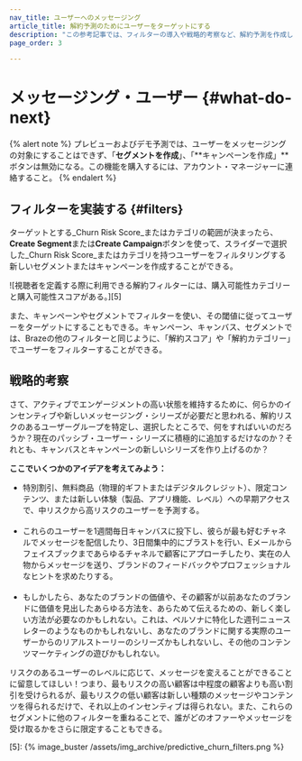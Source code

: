 ```yaml
---
nav_title: ユーザーへのメッセージング
article_title: 解約予測のためにユーザーをターゲットにする
description: "この参考記事では、フィルターの導入や戦略的考察など、解約予測を作成した後に考えられる次のステップについて取り上げている。"
page_order: 3

---
```


# メッセージング・ユーザー {#what-do-next}

{% alert note %}
プレビューおよびデモ予測では、ユーザーをメッセージングの対象にすることはできず、「**セグメントを作成**」、「**キャンペーンを作成」**ボタンは無効になる。この機能を購入するには、アカウント・マネージャーに連絡すること。
{% endalert %}

## フィルターを実装する {#filters}

ターゲットとする_Churn Risk Score_またはカテゴリの範囲が決まったら、**Create Segment**または**Create Campaign**ボタンを使って、スライダーで選択した_Churn Risk Score_またはカテゴリを持つユーザーをフィルタリングする新しいセグメントまたはキャンペーンを作成することができる。

![視聴者を定義する際に利用できる解約フィルターには、購入可能性カテゴリーと購入可能性スコアがある。][5]

また、キャンペーンやセグメントでフィルターを使い、その閾値に従ってユーザーをターゲットにすることもできる。キャンペーン、キャンバス、セグメントでは、Brazeの他のフィルターと同じように、「解約スコア」や「解約カテゴリー」でユーザーをフィルターすることができる。

## 戦略的考察

さて、アクティブでエンゲージメントの高い状態を維持するために、何らかのインセンティブや新しいメッセージング・シリーズが必要だと思われる、解約リスクのあるユーザーグループを特定し、選択したところで、何をすればいいのだろうか？現在のパッシブ・ユーザー・シリーズに積極的に追加するだけなのか？それとも、キャンバスとキャンペーンの新しいシリーズを作り上げるのか？ 

**ここでいくつかのアイデアを考えてみよう：**

- 特別割引、無料商品（物理的ギフトまたはデジタルクレジット）、限定コンテンツ、または新しい体験（製品、アプリ機能、レベル）への早期アクセスで、中リスクから高リスクのユーザーを予測する。<br><br>
- これらのユーザーを1週間毎日キャンバスに投下し、彼らが最も好むチャネルでメッセージを配信したり、3日間集中的にブラストを行い、Eメールからフェイスブックまであらゆるチャネルで顧客にアプローチしたり、実在の人物からメッセージを送り、ブランドのフィードバックやプロフェッショナルなヒントを求めたりする。<br><br>
- もしかしたら、あなたのブランドの価値や、その顧客が以前あなたのブランドに価値を見出したあらゆる方法を、あらためて伝えるための、新しく楽しい方法が必要なのかもしれない。これは、ペルソナに特化した週刊ニュースレターのようなものかもしれないし、あなたのブランドに関する実際のユーザーからのリアルストーリーのシリーズかもしれないし、その他のコンテンツマーケティングの遊びかもしれない。

リスクのあるユーザーのレベルに応じて、メッセージを変えることができることに留意してほしい！つまり、最もリスクの高い顧客は中程度の顧客よりも高い割引を受けられるが、最もリスクの低い顧客は新しい種類のメッセージやコンテンツを得られるだけで、それ以上のインセンティブは得られない。また、これらのセグメントに他のフィルターを重ねることで、誰がどのオファーやメッセージを受け取るかをさらに限定することもできる。

[5]: {% image_buster /assets/img_archive/predictive_churn_filters.png %}
